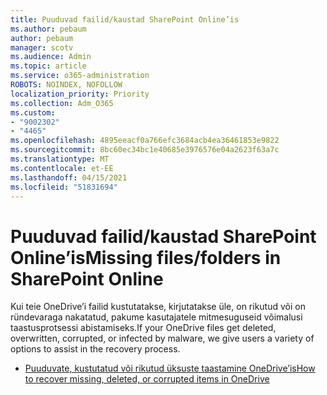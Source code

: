 ```yaml
---
title: Puuduvad failid/kaustad SharePoint Online’is
ms.author: pebaum
author: pebaum
manager: scotv
ms.audience: Admin
ms.topic: article
ms.service: o365-administration
ROBOTS: NOINDEX, NOFOLLOW
localization_priority: Priority
ms.collection: Adm_O365
ms.custom:
- "9002302"
- "4465"
ms.openlocfilehash: 4895eeacf0a766efc3684acb4ea36461853e9822
ms.sourcegitcommit: 8bc60ec34bc1e40685e3976576e04a2623f63a7c
ms.translationtype: MT
ms.contentlocale: et-EE
ms.lasthandoff: 04/15/2021
ms.locfileid: "51831694"
---
```

# <a name="missing-filesfolders-in-sharepoint-online"></a><span data-ttu-id="17487-102">Puuduvad failid/kaustad SharePoint Online’is</span><span class="sxs-lookup"><span data-stu-id="17487-102">Missing files/folders in SharePoint Online</span></span>

<span data-ttu-id="17487-103">Kui teie OneDrive’i failid kustutatakse, kirjutatakse üle, on rikutud või on ründevaraga nakatatud, pakume kasutajatele mitmesuguseid võimalusi taastusprotsessi abistamiseks.</span><span class="sxs-lookup"><span data-stu-id="17487-103">If your OneDrive files get deleted, overwritten, corrupted, or infected by malware, we give users a variety of options to assist in the recovery process.</span></span>

- [<span data-ttu-id="17487-104">Puuduvate, kustutatud või rikutud üksuste taastamine OneDrive’is</span><span class="sxs-lookup"><span data-stu-id="17487-104">How to recover missing, deleted, or corrupted items in OneDrive</span></span>](https://go.microsoft.com/fwlink/?linkid=2125166)
